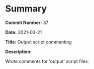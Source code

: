 # Summary

**Commit Number:** 37

**Date:** 2021-03-21

**Title:** Output script commenting

**Description:**

Wrote comments for 'output' script files.